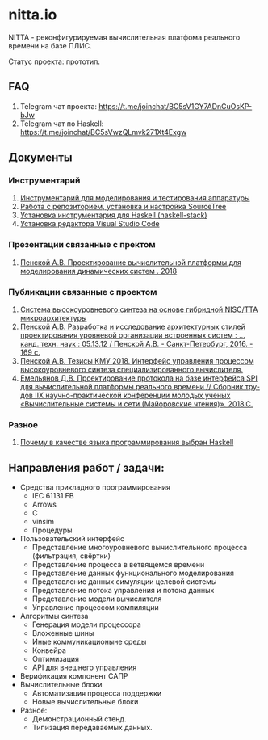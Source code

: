 # nitta.io

NITTA - реконфигурируемая вычислительная платфома реального времени на базе
ПЛИС.

Статус проекта: прототип.

## FAQ
1. Telegram чат проекта: <https://t.me/joinchat/BC5sV1GY7ADnCuOsKP-bJw>
1. Telegram чат по Haskell: <https://t.me/joinchat/BC5sVwzQLmvk271Xt4Exgw>

## Документы

### Инструментарий
1. [Инструментарий для моделирования и тестирования аппаратуры](doc/hdl-install.md)
1. [Работа с репозиторием, установка и настройка SourceTree](doc/sourcetree-install.md)
1. [Установка инструментария для Haskell (haskell-stack)](doc/stack-install.md)
1. [Установка редактора Visual Studio Code](doc/vscode-install.md)

### Презентации связанные с пректом
1. [Пенской А.В. Проектирование вычислительной платформы для моделирования динамических систем . 2018](https://nitta.io/aleksanr.penskoi/nitta-docs/src/master/2018%20%d0%9f%d0%9f%d0%9a%20%d0%9f%d0%b5%d0%bd%d1%81%d0%ba%d0%be%d0%b9%20%d0%9f%d1%80%d0%be%d0%b5%d0%ba%d1%82%d0%b8%d1%80%d0%be%d0%b2%d0%b0%d0%bd%d0%b8%d0%b5%20%d0%b2%d1%8b%d1%87%d0%b8%d1%81%d0%bb%d0%b8%d1%82%d0%b5%d0%bb%d1%8c%d0%bd%d0%be%d0%b9%20%d0%bf%d0%bb%d0%b0%d1%82%d1%84%d0%be%d1%80%d0%bc%d1%8b%20%d0%b4%d0%bb%d1%8f%20%d0%bc%d0%be%d0%b4%d0%b5%d0%bb%d0%b8%d1%80%d0%be%d0%b2%d0%b0%d0%bd%d0%b8%d1%8f%20%d0%b4%d0%b8%d0%bd%d0%b0%d0%bc%d0%b8%d1%87%d0%b5%d1%81%d0%ba%d0%b8%d1%85%20%d1%81%d0%b8%d1%81%d1%82%d0%b5%d0%bc.pdf)

### Публикации связанные с проектом
1. [Система высокоуровневого синтеза на основе гибридной NISC/TTA микроархитектуры](https://nitta.io/aleksanr.penskoi/nitta-docs/src/master/%d0%a1%d0%b8%d1%81%d1%82%d0%b5%d0%bc%d0%b0%20%d0%b2%d1%8b%d1%81%d0%be%d0%ba%d0%be%d1%83%d1%80%d0%be%d0%b2%d0%bd%d0%b5%d0%b2%d0%be%d0%b3%d0%be%20%d1%81%d0%b8%d0%bd%d1%82%d0%b5%d0%b7%d0%b0%20%d0%bd%d0%b0%20%d0%be%d1%81%d0%bd%d0%be%d0%b2%d0%b5%20%d0%b3%d0%b8%d0%b1%d1%80%d0%b8%d0%b4%d0%bd%d0%be%d0%b9%20NISCTTA%20%d0%bc%d0%b8%d0%ba%d1%80%d0%be%d0%b0%d1%80%d1%85%d0%b8%d1%82%d0%b5%d0%ba%d1%82%d1%83%d1%80%d1%8b.pdf)
1. [Пенской А.В. Разработка и исследование архитектурных стилей проектирования уровневой организации встроенных систем : ... канд. техн. наук : 05.13.12 / Пенской А.В. - Санкт-Петербург, 2016. - 169 с.](https://isu.ifmo.ru/index/0EF1389C59C61A76286892961DA96781)
1. [Пенской А.В. Тезисы КМУ 2018. Интерфейс управления процессом высокоуровневого синтеза специализированного вычислителя.](https://nitta.io/aleksanr.penskoi/nitta-docs/src/master/2018%20%d0%9a%d0%9c%d0%a3_%d0%9f%d0%b5%d0%bd%d1%81%d0%ba%d0%be%d0%b9_%d1%82%d0%b5%d0%b7%d0%b8%d1%81%d1%8b_%d0%98%d0%bd%d1%82%d0%b5%d1%80%d1%84%d0%b5%d0%b9%d1%81%20%d1%83%d0%bf%d1%80%d0%b0%d0%b2%d0%bb%d0%b5%d0%bd%d0%b8%d1%8f%20%d0%bf%d1%80%d0%be%d1%86%d0%b5%d1%81%d1%81%d0%be%d0%bc%20%d0%b2%d1%8b%d1%81%d0%be%d0%ba%d0%be%d1%83%d1%80%d0%be%d0%b2%d0%bd%d0%b5%d0%b2%d0%be%d0%b3%d0%be%20%d1%81%d0%b8%d0%bd%d1%82%d0%b5%d0%b7%d0%b0%20%d1%81%d0%bf%d0%b5%d1%86%d0%b8%d0%b0%d0%bb%d0%b8%d0%b7%d0%b8%d1%80%d0%be%d0%b2%d0%b0%d0%bd%d0%bd%d0%be%d0%b3%d0%be%20%d0%b2%d1%8b%d1%87%d0%b8%d1%81%d0%bb%d0%b8%d1%82%d0%b5%d0%bb%d1%8f.pdf)
1. [Емельянов Д.В. Проектирование протокола на базе интерфейса SPI для вычислительной платформы реального времени // Сборник тру-дов IIX научно-практической конференции молодых ученых «Вычислительные системы и сети (Майоровские чтения)». 2018.С.](https://nitta.io/aleksanr.penskoi/nitta-docs/src/master/2017%20%d0%9c%d0%a7%20%d0%95%d0%bc%d0%b5%d0%bb%d1%8c%d1%8f%d0%bd%d0%be%d0%b2%20%d0%9f%d1%80%d0%be%d0%b5%d0%ba%d1%82%d0%b8%d1%80%d0%be%d0%b2%d0%b0%d0%bd%d0%b8%d0%b5%20%d0%bf%d1%80%d0%be%d1%82%d0%be%d0%ba%d0%be%d0%bb%d0%b0%20%d0%bd%d0%b0%20%d0%b1%d0%b0%d0%b7%d0%b5%20%d0%b8%d0%bd%d1%82%d0%b5%d1%80%d1%84%d0%b5%d0%b9%d1%81%d0%b0%20SPI%20%d0%b4%d0%bb%d1%8f%20%d0%b2%d1%8b%d1%87%d0%b8%d1%81%d0%bb%d0%b8%d1%82%d0%b5%d0%bb%d1%8c%d0%bd%d0%be%d0%b9%20%d0%bf%d0%bb%d0%b0%d1%82%d1%84%d0%be%d1%80%d0%bc%d1%8b%20%d1%80%d0%b5%d0%b0%d0%bb%d1%8c%d0%bd%d0%be%d0%b3%d0%be%20%d0%b2%d1%80%d0%b5%d0%bc%d0%b5%d0%bd%d0%b8.pdf)

### Разное
1. [Почему в качестве языка программирования выбран Haskell](/doc/why-haskell)


## Направления работ / задачи:
- Средства прикладного программирования
  - IEC 61131 FB
  - Arrows
  - C
  - vinsim
  - Процедуры
- Пользовательский интерфейс
  - Представление многоуровневого вычислительного процесса (фильтрация, свёртки)
  - Представление процесса в ветвящемся времени
  - Представление данных функционального моделирования
  - Представление данных симуляции целевой системы
  - Представление потока управления и потока данных
  - Представление модели вычислителя
  - Управление процессом компиляции
- Алгоритмы синтеза
  - Генерация модели процессора
  - Вложенные шины
  - Иные коммуникационыне среды
  - Конвейра
  - Оптимизация
  - API для внешнего управления
- Верификация компонент САПР
- Вычислительные блоки
  - Автоматизация процесса поддержки
  - Новые вычислительные блоки
- Разное:
  - Демонстрационный стенд.
  - Типизация передаваемых данных.
